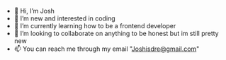 - 👋 Hi, I’m Josh
- 👀 I’m new and interested in coding 
- 🌱 I’m currently learning how to be a frontend developer
- 💞️ I’m looking to collaborate on anything to be honest but im still pretty new
- 📫 You can reach me through my email "Joshisdre@gmail.com"

<!---
AkaJoshh/AkaJoshh is a ✨ special ✨ repository because its `README.md` (this file) appears on your GitHub profile.
You can click the Preview link to take a look at your changes.
--->
